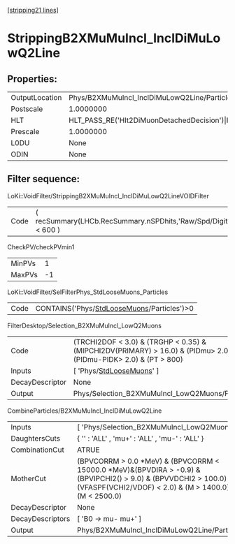 [[stripping21 lines]](./stripping21-index)

# StrippingB2XMuMuIncl_InclDiMuLowQ2Line

## Properties:

|                |                                                                                                                                  |
|----------------|----------------------------------------------------------------------------------------------------------------------------------|
| OutputLocation | Phys/B2XMuMuIncl_InclDiMuLowQ2Line/Particles                                                                                     |
| Postscale      | 1.0000000                                                                                                                        |
| HLT            | HLT_PASS_RE('Hlt2DiMuonDetachedDecision')\|HLT_PASS_RE('Hlt2DiMuonDetachedHeavyDecision')\|HLT_PASS_RE('Hlt2SingleMuonDecision') |
| Prescale       | 1.0000000                                                                                                                        |
| L0DU           | None                                                                                                                             |
| ODIN           | None                                                                                                                             |

## Filter sequence:

LoKi::VoidFilter/StrippingB2XMuMuIncl_InclDiMuLowQ2LineVOIDFilter

|      |                                                                  |
|------|------------------------------------------------------------------|
| Code | ( recSummary(LHCb.RecSummary.nSPDhits,'Raw/Spd/Digits') \< 600 ) |

CheckPV/checkPVmin1

|        |     |
|--------|-----|
| MinPVs | 1   |
| MaxPVs | -1  |

LoKi::VoidFilter/SelFilterPhys_StdLooseMuons_Particles

|      |                                                                                            |
|------|--------------------------------------------------------------------------------------------|
| Code | CONTAINS('Phys/[StdLooseMuons](./stripping21-commonparticles-stdloosemuons)/Particles')\>0 |

FilterDesktop/Selection_B2XMuMuIncl_LowQ2Muons

|                 |                                                                                                                        |
|-----------------|------------------------------------------------------------------------------------------------------------------------|
| Code            | (TRCHI2DOF \< 3.0) & (TRGHP \< 0.35) & (MIPCHI2DV(PRIMARY) \> 16.0) & (PIDmu\> 2.0) & (PIDmu-PIDK\> 2.0) & (PT \> 800) |
| Inputs          | [ 'Phys/[StdLooseMuons](./stripping21-commonparticles-stdloosemuons)' ]                                              |
| DecayDescriptor | None                                                                                                                   |
| Output          | Phys/Selection_B2XMuMuIncl_LowQ2Muons/Particles                                                                        |

CombineParticles/B2XMuMuIncl_InclDiMuLowQ2Line

|                  |                                                                                                                                                                                     |
|------------------|-------------------------------------------------------------------------------------------------------------------------------------------------------------------------------------|
| Inputs           | [ 'Phys/Selection_B2XMuMuIncl_LowQ2Muons' ]                                                                                                                                       |
| DaughtersCuts    | { '' : 'ALL' , 'mu+' : 'ALL' , 'mu-' : 'ALL' }                                                                                                                                      |
| CombinationCut   | ATRUE                                                                                                                                                                               |
| MotherCut        | (BPVCORRM \> 0.0 \*MeV) & (BPVCORRM \< 15000.0 \*MeV)&(BPVDIRA \> -0.9) & (BPVIPCHI2() \> 9.0) & (BPVVDCHI2 \> 100.0) & (VFASPF(VCHI2/VDOF) \< 2.0) & (M \> 1400.0) & (M \< 2500.0) |
| DecayDescriptor  | None                                                                                                                                                                                |
| DecayDescriptors | [ 'B0 -\> mu- mu+' ]                                                                                                                                                              |
| Output           | Phys/B2XMuMuIncl_InclDiMuLowQ2Line/Particles                                                                                                                                        |
